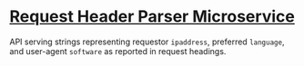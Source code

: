 # [Request Header Parser Microservice](https://www.freecodecamp.org/learn/apis-and-microservices/apis-and-microservices-projects/request-header-parser-microservice)

API serving strings representing requestor `ipaddress`, preferred `language`, and user-agent `software` as reported in request headings.